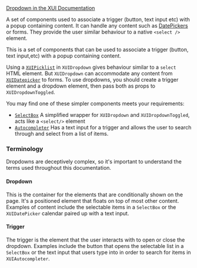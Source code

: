 <div class="xui-margin-vertical">
	<a href="../section-components-collectinginput-dropdowns.html" isDocLink>Dropdown in the XUI Documentation</a>
</div>

A set of components used to associate a trigger (button, text input etc) with a popup containing content. It can handle any content such as [DatePickers](#datepicker) or forms. They provide the user similar behaviour to a native `<select />` element.

This is a set of components that can be used to associate a trigger (button, text input,etc) with a popup containing content.

Using a [`XUIPicklist`](#picklist) in `XUIDropdown` gives behaviour similar to a `select` HTML element. But `XUIDropdown` can accommodate any content from [`XUIDatepicker`](#datepicker) to forms. To use dropdowns, you should create a trigger element and a dropdown element, then pass both as props to `XUIDropdownToggled`.

You may find one of these simpler components meets your requirements:

- [`SelectBox`](#select-box) A simplified wrapper for `XUIDropdown` and `XUIDropdownToggled`, acts like a `<select/>` element
- [`Autocompleter`](#autocompleter) Has a text input for a trigger and allows the user to search through and select from a list of items.

### Terminology

Dropdowns are deceptively complex, so it's important to understand the terms used throughout this documentation.

#### Dropdown

This is the container for the elements that are conditionally shown on the page. It's a positioned element that floats on top of most other content. Examples of content include the selectable items in a `SelectBox` or the `XUIDatePicker` calendar paired up with a text input.

#### Trigger

The trigger is the element that the user interacts with to open or close the dropdown. Examples include the button that opens the selectable list in a `SelectBox` or the text input that users type into in order to search for items in `XUIAutocompleter`.
